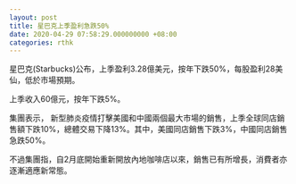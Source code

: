 ```yaml
---
layout: post
title: 星巴克上季盈利急跌50%
date: 2020-04-29 07:58:29.000000000 +08:00
categories: rthk
---
```


星巴克(Starbucks)公布，上季盈利3.28億美元，按年下跌50%，每股盈利28美仙，低於市場預期。

上季收入60億元，按年下跌5%。

集團表示， 新型肺炎疫情打擊美國和中國兩個最大市場的銷售，上季全球同店銷售額下跌10%，總體交易下降13%。其中，美國同店銷售下跌3%，中國同店銷售急跌50%。

不過集團指，自2月底開始重新開放內地咖啡店以來，銷售已有所增長，消費者亦逐漸適應新常態。
